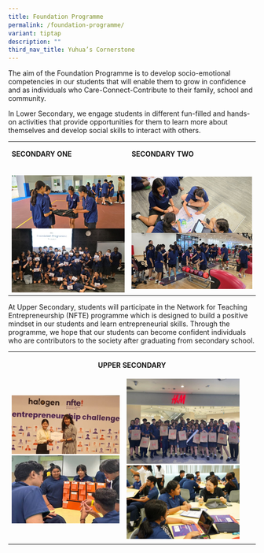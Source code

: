 ```yaml
---
title: Foundation Programme
permalink: /foundation-programme/
variant: tiptap
description: ""
third_nav_title: Yuhua’s Cornerstone
---
```

<p>The aim of the Foundation Programme is to develop socio-emotional competencies
in our students that will enable them to grow in confidence and as individuals
who Care-Connect-Contribute to their family, school and community.</p>
<p>In Lower Secondary, we engage students in different fun-filled and hands-on
activities that provide opportunities for them to learn more about themselves
and develop social skills to interact with others.</p>
<table style="minWidth: 50px">
<colgroup>
<col>
<col>
</colgroup>
<tbody>
<tr>
<td rowspan="1" colspan="1">
<p><strong>SECONDARY ONE</strong>
</p>
</td>
<td rowspan="1" colspan="1">
<p><strong>SECONDARY TWO</strong>
</p>
</td>
</tr>
<tr>
<td rowspan="1" colspan="1">
<p></p>
<div class="isomer-image-wrapper">
<img style="width: 100%" height="auto" width="100%" alt="" src="/images/FOUNDATION2.png">
</div>
</td>
<td rowspan="1" colspan="1">
<p></p>
<div class="isomer-image-wrapper">
<img style="width: 100%" height="auto" width="100%" alt="" src="/images/FOUNDATION3.png">
</div>
</td>
</tr>
</tbody>
</table>
<p>At Upper Secondary, students will participate in the Network for Teaching
Entrepreneurship (NFTE) programme which is designed to build a positive
mindset in our students and learn entrepreneurial skills. Through the programme,
we hope that our students can become confident individuals who are contributors
to the society after graduating from secondary school.</p>
<table style="minWidth: 50px">
<colgroup>
<col>
<col>
</colgroup>
<tbody>
<tr>
<th rowspan="1" colspan="2">
<p><strong>UPPER SECONDARY</strong>
</p>
</th>
</tr>
<tr>
<td rowspan="2" colspan="1">
<div class="isomer-image-wrapper">
<img style="width: 100%;" height="auto" width="100%" alt="" src="/images/foundation5__1.png">
</div>
<div class="isomer-image-wrapper">
<img style="width: 100%;" height="auto" width="100%" alt="" src="/images/FOUNDATION6.png">
</div>
</td>
<td rowspan="2" colspan="1">
<div class="isomer-image-wrapper">
<img style="width: 90%;" height="auto" width="100%" alt="" src="/images/FOUNDATION4.png">
</div>
<div class="isomer-image-wrapper">
<img style="width: 90%;" height="auto" width="100%" alt="" src="/images/FOUNDATION7.png">
</div>
</td>
</tr>
<tr></tr>
</tbody>
</table>
<p></p>